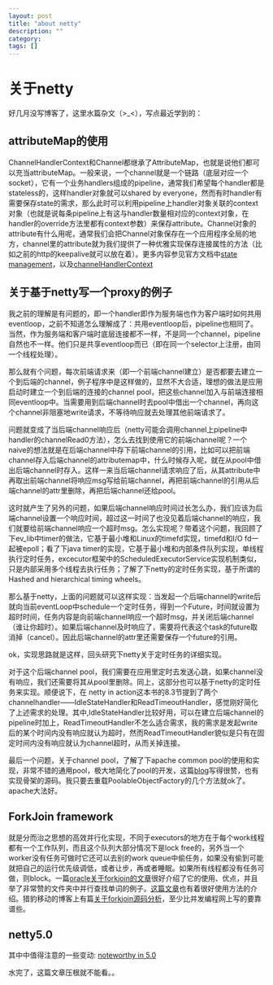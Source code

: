 ```yaml
---
layout: post
title: "about netty"
description: ""
category: 
tags: []
---
```

# 关于netty
好几月没写博客了，这里水篇杂文（>_<），写点最近学到的：

## attributeMap的使用
ChannelHandlerContext和Channel都继承了AttributeMap，也就是说他们都可以充当attributeMap。一般来说，一个channel就是一个链路（底层对应一个socket），它有一个业务handlers组成的pipeline，通常我们希望每个handler都是stateless的，这样handler对象就可以shared by everyone，然而有时handler有需要保存state的需求，那么此时可以利用pipeline上handler对象关联的context对象（也就是说每条pipeline上有这与handler数量相对应的context对象，在handler的override方法里都有context参数）来保存attribute。Channel对象的attribute有什么用呢，通常我们会把Channel对象保存在一个应用程序全局的地方，channel里的attribute就为我们提供了一种优雅实现保存连接属性的方法（比如之前的http的keepalive就可以放在着）。更多内容参见官方文档中[state management](http://netty.io/4.0/api/io/netty/channel/ChannelHandler.html)，以及[channelHandlerContext](http://netty.io/4.0/api/io/netty/channel/ChannelHandlerContext.html)

<!--more-->

## 关于基于netty写一个proxy的例子
我之前的理解是有问题的，即一个handler即作为服务端也作为客户端时如何共用eventloop，之前不知道怎么理解成了：共用eventloop后，pipeline也相同了。当然，作为服务端和客户端时底层连接都不一样，不是同一个channel，pipeline自然也不一样。他们只是共享eventloop而已（即在同一个selector上注册，由同一个线程处理）。

那么就有个问题，每次前端请求来（即一个前端channel建立）是否都要去建立一个到后端的channel，例子程序中是这样做的，显然不大合适，理想的做法是应用启动时建立一个到后端的连接的channel pool，把这些channel加入与前端连接相同eventloop中。当需要用到后端channel时去pool中借出一个channel，再向这个channel非阻塞地write请求，不等待响应就去处理其他前端请求了。

问题就变成了当后端channel响应后（netty可能会调用channel上pipeline中handler的channelRead0方法），怎么去找到使用它的前端channel呢？一个naive的想法就是在后端channel中存下前端channel的引用，比如可以把前端channel存入后端channel的attributemap中，什么时候存入呢，就在从pool中借出后端channel时存入。这样一来当后端channel请求响应了后，从其attribute中再取出前端channel将响应msg写给前端channel，再把前端channel的引用从后端channel的attr里删除，再把后端channel还给pool。

这时就产生了另外的问题，如果后端channel响应时间过长怎么办，我们应该为后端channel设置一个响应时间，超过这一时间了也没见着后端channel的响应，我们就要给前端channel响应一个超时msg。怎么实现呢？带着这个问题，我回顾了下ev_lib中timer的做法，它基于最小堆和Linux的timefd实现，timefd和I/O fd一起被epoll；看了下java timer的实现，它基于最小堆和内部条件队列实现，单线程执行定时任务，excecutor框架中的ScheduledExecutorService实现机制类似，只是内部采用多个线程去执行任务；了解了下netty的定时任务实现，基于所谓的Hashed  and  hierarchical  timing wheels。

那么基于netty，上面的问题就可以这样实现：当发起一个后端channel的write后就向当前eventLoop中schedule一个定时任务，得到一个Future，时间就设置为超时时间，任务内容是向前端channel响应一个超时msg，并关闭后端channel（谁让你超时）。如果后端channel及时响应了，需要将代表这个task的future取消掉（cancel）。因此后端channel的attr里还需要保存一个future的引用。

ok，实现思路就是这样，回头研究下netty关于定时任务的详细实现。

对于这个后端channel pool，我们需要在应用里定时去发送心跳，如果channel没有响应，我们还需要将其从pool里删除。同上，这部分也可以基于netty的定时任务来实现。顺便说下，在 netty in action这本书的8.3节提到了两个channelhandler——IdleStateHandler和ReadTimeoutHandler，感觉刚好简化了上述需求的处理。其中,IdleStateHandler比较好用，可以在建立后端channel的pipeline时加上，ReadTimeoutHandler不怎么适合需求，我的需求是发起write后的某个时间内没有响应就认为超时，然而ReadTimeoutHandler貌似是只有在固定时间内没有响应就认为channel超时，从而关掉连接。

最后一个问题，关于channel pool，了解了下apache common pool的使用和实现，非常不错的通用pool，极大地简化了pool的开发，这篇[blog](http://shift-alt-ctrl.iteye.com/blog/1917782)写得很赞，也有实现骨架的源码。我只要去重载PoolableObjectFactory的几个方法就ok了。apache大法好。

## ForkJoin framework
就是分而治之思想的高效并行化实现，不同于executors的地方在于每个work线程都有一个工作队列，而且这个队列大部分情况下是lock free的，另外当一个worker没有任务可做时它还可以去别的work queue中偷任务，如果没有偷到可能就把自己的运行优先级调低，或者让步，再或者睡眠。如果所有线程都没有任务可做，则block。一篇[oracle关于forkjoin的文章](http://www.oracle.com/technetwork/articles/java/fork-join-422606.html)很好介绍了它的使用、优点，并且举了非常赞的文件夹中并行查找单词的例子。[这篇文章](http://homes.cs.washington.edu/~djg/teachingMaterials/grossmanSPAC_forkJoinFramework.html)也有着很好使用方法的介绍。猎豹移动的博客上有篇[关于forkjoin源码分析](http://dev.cmcm.com/archives/87)，至少比并发编程网上写的要靠谱些。

## netty5.0
其中中值得注意的一些变动: [noteworthy in 5.0](http://netty.io/wiki/new-and-noteworthy-in-5.0.html)

水完了，这篇文章压根就不能看。。

